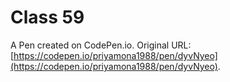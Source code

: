 #  Class 59

A Pen created on CodePen.io. Original URL: [https://codepen.io/priyamona1988/pen/dyvNyeo](https://codepen.io/priyamona1988/pen/dyvNyeo).


